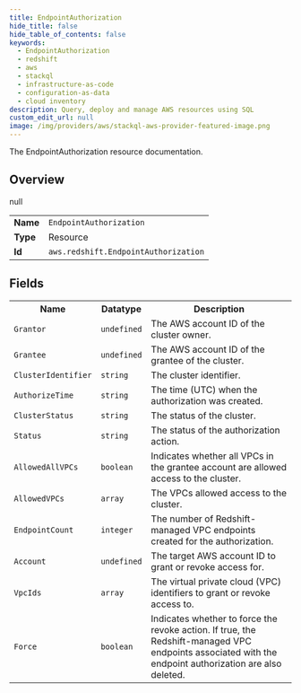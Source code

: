 ```yaml
---
title: EndpointAuthorization
hide_title: false
hide_table_of_contents: false
keywords:
  - EndpointAuthorization
  - redshift
  - aws
  - stackql
  - infrastructure-as-code
  - configuration-as-data
  - cloud inventory
description: Query, deploy and manage AWS resources using SQL
custom_edit_url: null
image: /img/providers/aws/stackql-aws-provider-featured-image.png
---
```

The EndpointAuthorization resource documentation.

## Overview
<table><tbody>
<tr><td><b>Name</b></td><td><code>EndpointAuthorization</code></td></tr>
<tr><td><b>Type</b></td><td>Resource</td></tr>
null
<tr><td><b>Id</b></td><td><code>aws.redshift.EndpointAuthorization</code></td></tr>
</tbody></table>

## Fields
<table><tbody>
<tr><th>Name</th><th>Datatype</th><th>Description</th></tr>
<tr><td><code>Grantor</code></td><td><code>undefined</code></td><td>The AWS account ID of the cluster owner.</td></tr><tr><td><code>Grantee</code></td><td><code>undefined</code></td><td>The AWS account ID of the grantee of the cluster.</td></tr><tr><td><code>ClusterIdentifier</code></td><td><code>string</code></td><td>The cluster identifier.</td></tr><tr><td><code>AuthorizeTime</code></td><td><code>string</code></td><td>The time (UTC) when the authorization was created.</td></tr><tr><td><code>ClusterStatus</code></td><td><code>string</code></td><td>The status of the cluster.</td></tr><tr><td><code>Status</code></td><td><code>string</code></td><td>The status of the authorization action.</td></tr><tr><td><code>AllowedAllVPCs</code></td><td><code>boolean</code></td><td>Indicates whether all VPCs in the grantee account are allowed access to the cluster.</td></tr><tr><td><code>AllowedVPCs</code></td><td><code>array</code></td><td>The VPCs allowed access to the cluster.</td></tr><tr><td><code>EndpointCount</code></td><td><code>integer</code></td><td>The number of Redshift-managed VPC endpoints created for the authorization.</td></tr><tr><td><code>Account</code></td><td><code>undefined</code></td><td>The target AWS account ID to grant or revoke access for.</td></tr><tr><td><code>VpcIds</code></td><td><code>array</code></td><td>The virtual private cloud (VPC) identifiers to grant or revoke access to.</td></tr><tr><td><code>Force</code></td><td><code>boolean</code></td><td> Indicates whether to force the revoke action. If true, the Redshift-managed VPC endpoints associated with the endpoint authorization are also deleted.</td></tr>
</tbody></table>